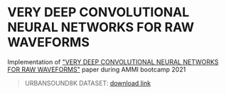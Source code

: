 # VERY DEEP CONVOLUTIONAL NEURAL NETWORKS FOR RAW WAVEFORMS
Implementation of ["VERY DEEP CONVOLUTIONAL NEURAL NETWORKS FOR RAW WAVEFORMS"](https://arxiv.org/pdf/1610.00087.pdf) paper during AMMI bootcamp 2021
> URBANSOUND8K DATASET: [download link](https://goo.gl/8hY5ER)

